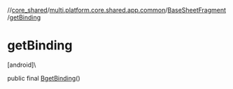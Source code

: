//[core_shared](../../../index.md)/[multi.platform.core.shared.app.common](../index.md)/[BaseSheetFragment](index.md)/[getBinding](get-binding.md)

# getBinding

[android]\

public final [B](index.md)[getBinding](get-binding.md)()
